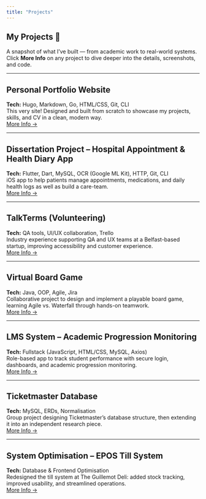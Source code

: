 ```yaml
---
title: "Projects"
---
```


## My Projects 🚀

A snapshot of what I’ve built — from academic work to real-world systems. Click **More Info** on any project to dive deeper into the details, screenshots, and code.

---

## Personal Portfolio Website

**Tech:** Hugo, Markdown, Go, HTML/CSS, Git, CLI  
This very site! Designed and built from scratch to showcase my projects, skills, and CV in a clean, modern way.  
[More Info →](/projects/website/)

---

## Dissertation Project – Hospital Appointment & Health Diary App

**Tech:** Flutter, Dart, MySQL, OCR (Google ML Kit), HTTP, Git, CLI  
iOS app to help patients manage appointments, medications, and daily health logs as well as build a care-team.  
[More Info →](/projects/dissertation/)

---

## TalkTerms (Volunteering)

**Tech:** QA tools, UI/UX collaboration, Trello  
Industry experience supporting QA and UX teams at a Belfast-based startup, improving accessibility and customer experience.  
[More Info →](/projects/talkterms/)

---

## Virtual Board Game

**Tech:** Java, OOP, Agile, Jira  
Collaborative project to design and implement a playable board game, learning Agile vs. Waterfall through hands-on teamwork.  
[More Info →](/projects/boardgame/)

---

## LMS System – Academic Progression Monitoring

**Tech:** Fullstack (JavaScript, HTML/CSS, MySQL, Axios)  
Role-based app to track student performance with secure login, dashboards, and academic progression monitoring.  
[More Info →](/projects/lms/)

---

## Ticketmaster Database

**Tech:** MySQL, ERDs, Normalisation  
Group project designing Ticketmaster’s database structure, then extending it into an independent research piece.  
[More Info →](/projects/ticketmaster/)

---

## System Optimisation – EPOS Till System

**Tech:** Database & Frontend Optimisation  
Redesigned the till system at The Guillemot Deli: added stock tracking, improved usability, and streamlined operations.  
[More Info →](/projects/epos/)
